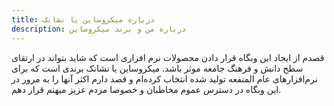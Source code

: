 ```yaml
---
title: درباره میکروساین یا نشانک
description: درباره من و برند میکروساین
---
```

قصدم از ایجاد این وبگاه قرار دادن محصولات نرم افزاری است که شاید بتواند در ارتقای سطح دانش و فرهنگ جامعه موثر باشد.
میکروساین یا نشانک برندی است که برای نرم‌افزارهای عام المنفعه تولید شده انتخاب کرده‌ام و قصد دارم اکثر آنها را به مرور در این وبگاه در دسترس عموم مخاطبان و خصوصا مردم عزیز میهنم قرار دهم.
